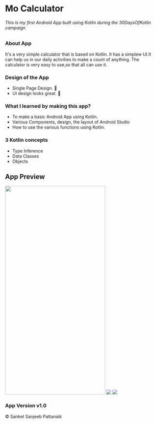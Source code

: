 # Mo Calculator
###### This is my first Android App built using Kotlin during the 30DaysOfKotlin campaign

### About App
It's a very simple calculator that is based on Kotlin.
It has a simplew UI.It can help us in our daily activities to make a count of anything.
The calculator is very easy to use,so that all can use it.

### Design of the App
- Single Page Design. 📄
- UI design looks great. 🧧

### What I learned by making this app?
- To make a basic Android App using Kotlin.
- Various Components, design, the layout of Android Studio
- How to use the various functions using Kotlin.

### 3 Kotlin concepts
- Type Inference
- Data Classes
- Objects

## App Preview

<img src="https://cdn.discordapp.com/attachments/695322139682799647/763391325658677319/Screenshot_2020-10-07-18-53-42-287_com.example.mocalculator.jpg" width=326 height=678>

<img src="https://media.discordapp.net/attachments/695322139682799647/763391324577464340/Screenshot_2020-10-07-18-54-01-884_com.example.mocalculator.jpg?width=326&height=678">

<img src="https://media.discordapp.net/attachments/695322139682799647/763391325273194536/Screenshot_2020-10-07-18-53-49-259_com.example.mocalculator.jpg?width=326&height=678">


### App Version v1.0
© Sanket Sanjeeb Pattanaik
